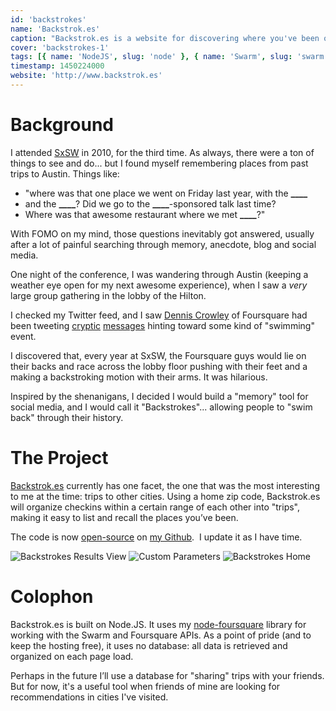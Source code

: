 ```yaml
---
id: 'backstrokes'
name: 'Backstrok.es'
caption: "Backstrok.es is a website for discovering where you've been on Foursquare and Swarm."
cover: 'backstrokes-1'
tags: [{ name: 'NodeJS', slug: 'node' }, { name: 'Swarm', slug: 'swarm' }]
timestamp: 1450224000
website: 'http://www.backstrok.es'
---
```


# Background

I attended [SxSW](http://www.sxsw.com/) in 2010, for the third time. As always, there were a ton of things to see and do... but I found myself remembering places from past trips to Austin. Things like:

- "where was that one place we went on Friday last year, with the **\_\_\_\_**
- and the **\_\_\_\_**? Did we go to the **\_\_\_\_**-sponsored talk last time?
- Where was that awesome restaurant where we met **\_\_\_\_**?"

With FOMO on my mind, those questions inevitably got answered, usually after a lot of painful searching through memory, anecdote, blog and social media.

One night of the conference, I was wandering through Austin (keeping a weather eye open for my next awesome experience), when I saw a _very_ large group gathering in the lobby of the Hilton.

I checked my Twitter feed, and I saw [Dennis Crowley](http://denniscrowley.com/) of Foursquare had been tweeting [cryptic](http://www.twitter.com/dens/status/47559270732009472) [messages](http://www.twitter.com/dens/status/47539944884932609) hinting toward some kind of "swimming" event.

I discovered that, every year at SxSW, the Foursquare guys would lie on their backs and race across the lobby floor pushing with their feet and a making a backstroking motion with their arms. It was hilarious.

Inspired by the shenanigans, I decided I would build a "memory" tool for social media, and I would call it "Backstrokes"... allowing people to "swim back" through their history.

# The Project

[Backstrok.es](http://backstrok.es/) currently has one facet, the one that was the most interesting to me at the time: trips to other cities. Using a home zip code, Backstrok.es will organize checkins within a certain range of each other into "trips", making it easy to list and recall the places you’ve been.

The code is now [open-source](https://github.com/clintandrewhall/backstrok.es) on [my Github](https://github.com/clintandrewhall).  I update it as I have time.

<Image id="backstrokes-1" alt="Backstrokes Results View"></Image>
<Image id="backstrokes-2" alt="Custom Parameters"></Image>
<Image id="backstrokes-3" alt="Backstrokes Home"></Image>

# Colophon

Backstrok.es is built on Node.JS. It uses my [node-foursquare](http://www.clintandrewhall.com/portfolio/node-foursquare) library for working with the Swarm and Foursquare APIs. As a point of pride (and to keep the hosting free), it uses no database: all data is retrieved and organized on each page load.

Perhaps in the future I’ll use a database for "sharing" trips with your friends. But for now, it's a useful tool when friends of mine are looking for recommendations in cities I've visited.
